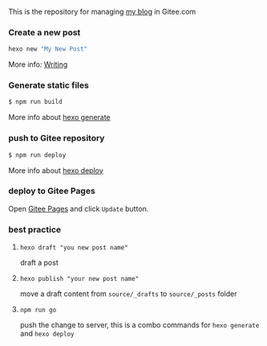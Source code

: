 This is the repository for managing [my blog](https://nextwave.gitee.io) in Gitee.com

### Create a new post

``` bash
hexo new "My New Post"
```

More info: [Writing](https://hexo.io/docs/writing.html)

### Generate static files

``` bash
$ npm run build
```

More info about [hexo generate](https://hexo.io/docs/generating.html)

### push to Gitee repository

``` bash
$ npm run deploy
```

More info about [hexo deploy](https://hexo.io/docs/one-command-deployment.html)

### deploy to Gitee Pages

Open [Gitee Pages](https://gitee.com/nextwave/nextwave/pages) and click `Update` button.


### best practice

1. `hexo draft "you new post name"` 
   
   draft a post

2. `hexo publish "your new post name"` 
   
   move a draft content from `source/_drafts` to `source/_posts` folder

3. `npm run go` 
   
   push the change to server, this is a combo commands for `hexo generate` and `hexo deploy`


